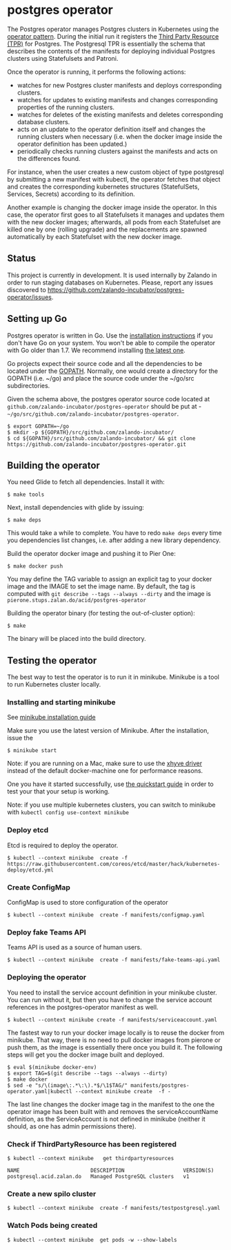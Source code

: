 # postgres operator

The Postgres operator manages Postgres clusters in Kubernetes using the [operator pattern](https://coreos.com/blog/introducing-operators.html).
During the initial run it registers the [Third Party Resource (TPR)](https://kubernetes.io/docs/user-guide/thirdpartyresources/) for Postgres.
The Postgresql TPR is essentially the schema that describes the contents of the manifests for deploying individual Postgres clusters using Statefulsets and Patroni.

Once the operator is running, it performs the following actions:

* watches for new Postgres cluster manifests and deploys corresponding clusters.
* watches for updates to existing manifests and changes corresponding properties of the running clusters.
* watches for deletes of the existing manifests and deletes corresponding database clusters.
* acts on an update to the operator definition itself and changes the running clusters when necessary (i.e. when the docker image inside the operator definition has been updated.)
* periodically checks running clusters against the manifests and acts on the differences found.

For instance, when the user creates a new custom object of type postgresql by submitting a new manifest with kubectl, the operator fetches that object and creates the corresponding kubernetes structures (StatefulSets, Services, Secrets) according to its definition.

Another example is changing the docker image inside the operator. In this case, the operator first goes to all Statefulsets
it manages and updates them with the new docker images; afterwards, all pods from each Statefulset are killed one by one
(rolling upgrade) and the replacements are spawned automatically by each Statefulset with the new docker image.

## Status

This project is currently in development. It is used internally by Zalando in order to run staging databases on Kubernetes.
Please, report any issues discovered to https://github.com/zalando-incubator/postgres-operator/issues.

## Setting up Go

Postgres operator is written in Go. Use the [installation instructions](https://golang.org/doc/install#install) if you don't have Go on your system.
You won't be able to compile the operator with Go older than 1.7. We recommend installing [the latest one](https://golang.org/dl/).

Go projects expect their source code and all the dependencies to be located under the [GOPATH](https://github.com/golang/go/wiki/GOPATH).
Normally, one would create a directory for the GOPATH (i.e. ~/go) and place the source code under the ~/go/src subdirectories.

Given the schema above, the postgres operator source code located at `github.com/zalando-incubator/postgres-operator` should be put at
-`~/go/src/github.com/zalando-incubator/postgres-operator`.

    $ export GOPATH=~/go
    $ mkdir -p ${GOPATH}/src/github.com/zalando-incubator/
    $ cd ${GOPATH}/src/github.com/zalando-incubator/ && git clone https://github.com/zalando-incubator/postgres-operator.git


## Building the operator

You need Glide to fetch all dependencies. Install it with:

    $ make tools

Next, install dependencies with glide by issuing:

    $ make deps

This would take a while to complete. You have to redo `make deps` every time you dependencies list changes, i.e. after adding a new library dependency.

Build the operator docker image and pushing it to Pier One:

    $ make docker push

You may define the TAG variable to assign an explicit tag to your docker image and the IMAGE to set the image name.
By default, the tag is computed with `git describe --tags --always --dirty` and the image is `pierone.stups.zalan.do/acid/postgres-operator`

Building the operator binary (for testing the out-of-cluster option):

    $ make

The binary will be placed into the build directory.

## Testing the operator

The best way to test the operator is to run it in minikube. Minikube is a tool to run Kubernetes cluster locally.

### Installing and starting minikube

See [minikube installation guide](https://github.com/kubernetes/minikube/releases)

Make sure you use the latest version of Minikube.
After the installation, issue the

    $ minikube start

Note: if you are running on a Mac, make sure to use the [xhyve driver](https://github.com/kubernetes/minikube/blob/master/DRIVERS.md#xhyve-driver)
instead of the default docker-machine one for performance reasons.

One you have it started successfully, use [the quickstart guide](https://github.com/kubernetes/minikube#quickstart) in order
to test your that your setup is working.

Note: if you use multiple kubernetes clusters, you can switch to minikube with `kubectl config use-context minikube`

### Deploy etcd

Etcd is required to deploy the operator.

    $ kubectl --context minikube  create -f https://raw.githubusercontent.com/coreos/etcd/master/hack/kubernetes-deploy/etcd.yml

### Create ConfigMap

ConfigMap is used to store configuration of the operator

    $ kubectl --context minikube  create -f manifests/configmap.yaml

### Deploy fake Teams API

Teams API is used as a source of human users.

    $ kubectl --context minikube  create -f manifests/fake-teams-api.yaml

### Deploying the operator

You need to install the service account definition in your minikube cluster. You can run without it, but then you
have to change the service account references in the postgres-operator manifest as well.

    $ kubectl --context minikube create -f manifests/serviceaccount.yaml

The fastest way to run your docker image locally is to reuse the docker from minikube. That way, there is no need to
pull docker images from pierone or push them, as the image is essentially there once you build it. The following steps
will get you the docker image built and deployed.

    $ eval $(minikube docker-env)
    $ export TAG=$(git describe --tags --always --dirty)
    $ make docker
    $ sed -e "s/\(image\:.*\:\).*$/\1$TAG/" manifests/postgres-operator.yaml|kubectl --context minikube create  -f -

The last line changes the docker image tag in the manifest to the one the operator image has been built with and removes
the serviceAccountName definition, as the ServiceAccount is not defined in minikube (neither it should, as one has admin
permissions there).

### Check if ThirdPartyResource has been registered

    $ kubectl --context minikube   get thirdpartyresources

    NAME                       DESCRIPTION                   VERSION(S)
    postgresql.acid.zalan.do   Managed PostgreSQL clusters   v1


### Create a new spilo cluster

    $ kubectl --context minikube  create -f manifests/testpostgresql.yaml
    
### Watch Pods being created

    $ kubectl --context minikube  get pods -w --show-labels
